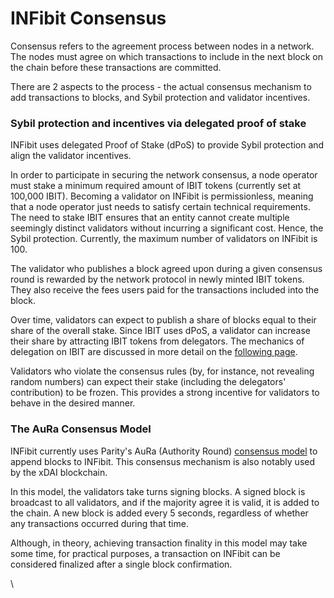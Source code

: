 # INFibit Consensus

Consensus refers to the agreement process between nodes in a network. The nodes must agree on which transactions to include in the next block on the chain before these transactions are committed.

There are 2 aspects to the process - the actual consensus mechanism to add transactions to blocks, and Sybil protection and validator incentives.

### Sybil protection and incentives via delegated proof of stake

INFibit uses delegated Proof of Stake (dPoS) to provide Sybil protection and align the validator incentives.

In order to participate in securing the network consensus, a node operator must stake a minimum required amount of IBIT tokens (currently set at 100,000 IBIT). Becoming a validator on INFibit is permissionless, meaning that a node operator just needs to satisfy certain technical requirements. The need to stake IBIT ensures that an entity cannot create multiple seemingly distinct validators without incurring a significant cost. Hence, the Sybil protection. Currently, the maximum number of validators on INFibit is 100.

The validator who publishes a block agreed upon during a given consensus round is rewarded by the network protocol in newly minted IBIT tokens. They also receive the fees users paid for the transactions included into the block.

Over time, validators can expect to publish a share of blocks equal to their share of the overall stake. Since IBIT uses dPoS, a validator can increase their share by attracting IBIT tokens from delegators. The mechanics of delegation on IBIT are discussed in more detail on the [following page](https://docs.infibitscan.com/general/fuse-network-blockchain/validators-and-delegation).

Validators who violate the consensus rules (by, for instance, not revealing random numbers) can expect their stake (including the delegators' contribution) to be frozen. This provides a strong incentive for validators to behave in the desired manner.

### The AuRa Consensus Model

INFibit currently uses Parity's AuRa (Authority Round) [consensus model](https://openethereum.github.io/Aura) to append blocks to INFibit. This consensus mechanism is also notably used by the xDAI blockchain.

In this model, the validators take turns signing blocks. A signed block is broadcast to all validators, and if the majority agree it is valid, it is added to the chain. A new block is added every 5 seconds, regardless of whether any transactions occurred during that time.

Although, in theory, achieving transaction finality in this model may take some time, for practical purposes, a transaction on INFibit can be considered finalized after a single block confirmation.

\\
